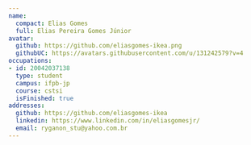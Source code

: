 ```yaml
---
name:
  compact: Elias Gomes
  full: Elias Pereira Gomes Júnior
avatar:
  github: https://github.com/eliasgomes-ikea.png
  githubUC: https://avatars.githubusercontent.com/u/131242579?v=4
occupations:
- id: 20042037138
  type: student
  campus: ifpb-jp
  course: cstsi
  isFinished: true
addresses:
  github: https://github.com/eliasgomes-ikea
  linkedin: https://www.linkedin.com/in/eliasgomesjr/
  email: ryganon_stu@yahoo.com.br
---
```

